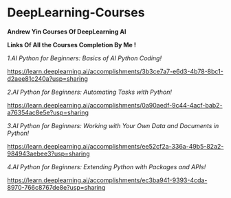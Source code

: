 # DeepLearning-Courses
**Andrew Yin Courses Of DeepLearning AI**

**Links Of All the Courses Completion By Me !**


*1.AI Python for Beginners: Basics of AI Python Coding!*
  
  https://learn.deeplearning.ai/accomplishments/3b3ce7a7-e6d3-4b78-8bc1-d2aee81c240a?usp=sharing
  
*2.AI Python for Beginners: Automating Tasks with Python!*
  
  https://learn.deeplearning.ai/accomplishments/0a90aedf-9c44-4acf-bab2-a76354ac8e5e?usp=sharing

*3.AI Python for Beginners: Working with Your Own Data and Documents in Python!*
  
  https://learn.deeplearning.ai/accomplishments/ee52cf2a-336a-49b5-82a2-984943aebee3?usp=sharing

*4.AI Python for Beginners: Extending Python with Packages and APIs!*
  
  https://learn.deeplearning.ai/accomplishments/ec3ba941-9393-4cda-8970-766c8767de8e?usp=sharing
